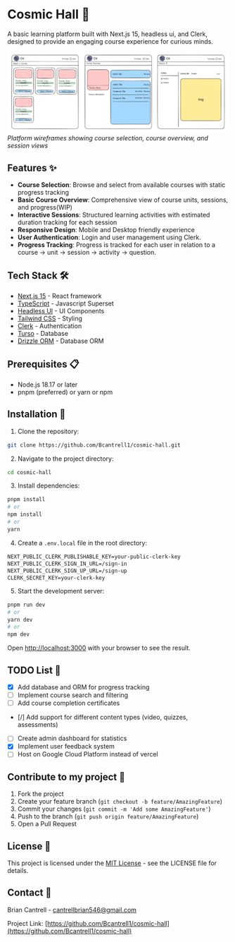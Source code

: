 # Cosmic Hall 🌌

A basic learning platform built with Next.js 15, headless ui, and Clerk, designed to provide an engaging course experience for curious minds.

![Wireframes for page structure](./public/wireframes.png)
*Platform wireframes showing course selection, course overview, and session views*

## Features ✨

- **Course Selection**: Browse and select from available courses with static progress tracking
- **Basic Course Overview**: Comprehensive view of course units, sessions, and progress(WIP)
- **Interactive Sessions**: Structured learning activities with estimated duration tracking for each session
- **Responsive Design**: Mobile and Desktop friendly experience 
- **User Authentication**: Login and user management using Clerk.
- **Progress Tracking**: Progress is tracked for each user in relation to a course -> unit -> session -> activity -> question.

## Tech Stack 🛠️

- [Next.js 15](https://nextjs.org/) - React framework
- [TypeScript](https://www.typescriptlang.org/) - Javascript Superset
- [Headless UI](https://headlessui.com/) - UI Components
- [Tailwind CSS](https://tailwindcss.com/) - Styling
- [Clerk](https://clerk.com/) - Authentication
- [Turso](https://turso.tech/) - Database
- [Drizzle ORM](https://drizzle.dev/) - Database ORM

## Prerequisites 📋

- Node.js 18.17 or later
- pnpm (preferred) or yarn or npm

## Installation 🚀

1. Clone the repository:
```bash
git clone https://github.com/Bcantrell1/cosmic-hall.git
```

2. Navigate to the project directory:
```bash
cd cosmic-hall
```

3. Install dependencies:
```bash
pnpm install
# or
npm install
# or
yarn
```

4. Create a `.env.local` file in the root directory:
```env
NEXT_PUBLIC_CLERK_PUBLISHABLE_KEY=your-public-clerk-key
NEXT_PUBLIC_CLERK_SIGN_IN_URL=/sign-in
NEXT_PUBLIC_CLERK_SIGN_UP_URL=/sign-up
CLERK_SECRET_KEY=your-clerk-key
```

5. Start the development server:
```bash
pnpm run dev
# or
yarn dev
# or
npm dev
```

Open [http://localhost:3000](http://localhost:3000) with your browser to see the result.

## TODO List 📝

- [x] Add database and ORM for progress tracking
- [ ] Implement course search and filtering
- [ ] Add course completion certificates
- [/] Add support for different content types (video, quizzes, assessments)
- [ ] Create admin dashboard for statistics
- [x] Implement user feedback system
- [ ] Host on Google Cloud Platform instead of vercel

## Contribute to my project 🤝

1. Fork the project
2. Create your feature branch (`git checkout -b feature/AmazingFeature`)
3. Commit your changes (`git commit -m 'Add some AmazingFeature'`)
4. Push to the branch (`git push origin feature/AmazingFeature`)
5. Open a Pull Request

## License 📄

This project is licensed under the [MIT License](LICENSE) - see the LICENSE file for details.

## Contact 📧

Brian Cantrell - cantrellbrian546@gmail.com

Project Link: [https://github.com/Bcantrell1/cosmic-hall](https://github.com/Bcantrell1/cosmic-hall)